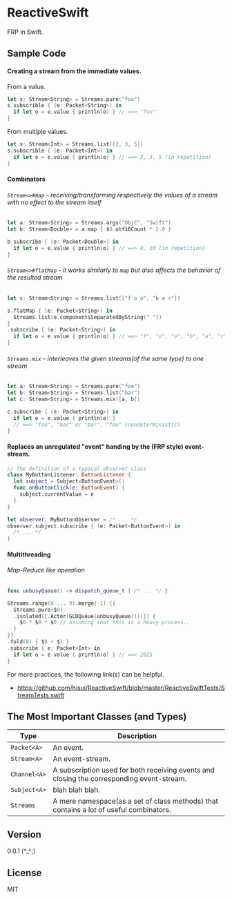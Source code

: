 # ReactiveSwift
FRP in Swift.

Sample Code
-----

#### Creating a stream from the immediate values. 

From a value.
```swift
let s: Stream<String> = Streams.pure("foo")
s.subscrible { (e: Packet<String>) in
  if let o = e.value { println(o) } // ==> "foo"
}
```

From multiple values.
```swift
let s: Stream<Int> = Streams.list([2, 3, 5])
s.subscrible { (e: Packet<Int>) in
  if let o = e.value { println(o) } // ==> 2, 3, 5 (in repetition)
}
```

#### Combinators

###### `Stream<>#map` - receiving/transforming respectively the values of a stream with no effect to the stream itself
```swift
let a: Stream<String> = Streams.args("ObjC", "Swift")
let b: Stream<Double> = a.map { $0.utf16Count * 2.0 }

b.subscribe { (e: Packet<Double>) in
  if let o = e.value { println(o) } // ==> 8, 10 (in repetition)
}
```

###### `Stream<>#flatMap` - it works similarly to `map` but also affects the behavior of the resulted stream
```swift
let s: Stream<String> = Streams.list(["f o o", "b a r"])

s.flatMap { (e: Packet<String>) in
  Streams.list(e.componentsSeparatedByString(" "))
}
.subscribe { (e: Packet<String>) in
  if let o = e.value { println(o) } // ==> "f", "o", "o", "b", "a", "r"
}
```

###### `Streams.mix` - interleaves the given streams(of the same type) to one stream
```swift
let a: Stream<String> = Streams.pure("foo")
let b: Stream<String> = Streams.list("bar")
let c: Stream<String> = Streams.mix([a, b])

c.subscribe { (e: Packet<String>) in
  if let o = e.value { println(o) }
  // ==> "foo", "bar" or "bar", "foo" (nondeterministic)
}
```

#### Replaces an unregulated "event" handing by the (FRP style) event-stream.

```swift
// The definition of a typical observer class
class MyButtonListener: ButtonListener {
  let subject = Subject<ButtonEvent>()
  func onButtonClick(e: ButtonEvent) {
    subject.currentValue = e
  }
}
```

```swift
let observer: MyButtonObserver = /* ... */
observer.subject.subscribe { (e: Packet<ButtonEvent>) in
  /* ... */
}
```

#### Multithreading

###### Map-Reduce like operation
```swift
func unbusyQueue() -> dispatch_queue_t { /* ... */ }

Streams.range(0 ... 9).merge(-1) {{
  Streams.pure($0)
  .isolated([.Actor(GCDQueue(unbusyQueue()))]) {
    $0 * $0 * $0 // assuming that this is a heavy process..
  }
}}
.fold(0) { $0 + $1 }
.subscribe { e: Packet<Int> in
  if let o = e.value { println(o) } // ==> 2025
}
```

For more practices, the following link(s) can be helpful.

- https://github.com/hisui/ReactiveSwift/blob/master/ReactiveSwiftTests/StreamTests.swift


The Most Important Classes (and Types)
-----

| Type         | Description                                                                                                  |
| ------------ | ------------------------------------------------------------------------------------------------------------ |
| `Packet<A>`  | An event.                                                                                                    |
| `Stream<A>`  | An event-stream.                                                                                             |
| `Channel<A>` | A subscription used for both receiving events and closing the corresponding event-stream.                    |
| `Subject<A>` | blah blah blah.                                                                                              |
| `Streams`    | A mere namespace(as a set of class methods) that contains a lot of useful combinators.                       |

Version
-----
0.0.1 (^_^;)

License
-----
MIT
